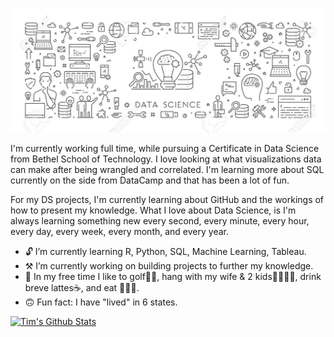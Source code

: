 ![Banner](https://github.com/timcalhoun/timcalhoun/blob/master/Data%20Science%20Banner.png)

I'm currently working full time, while pursuing a Certificate in Data Science from Bethel School of Technology. I love looking at what visualizations data can make after being wrangled and correlated.  I'm learning more about SQL currently on the side from DataCamp and that has been a lot of fun.

For my DS projects, I'm currently learning about GitHub and the workings of how to present my knowledge.  What I love about Data Science, is I'm always learning something new every second, every minute, every hour, every day, every week, every month, and every year. 

- 🔓 I’m currently learning R, Python, SQL, Machine Learning, Tableau.
- ⚒️ I’m currently working on building projects to further my knowledge.
- :sunrise: In my free time I like to golf🏌️‍♂️, hang with my wife & 2 kids:family_man_woman_girl_boy:, drink breve lattes:coffee:, and eat 🌮🌮🌮.
- 🙃 Fun fact: I have "lived" in 6 states.

[![Tim's Github Stats](https://github-readme-stats.vercel.app/api?username=timcalhoun)](https://github.com/anuraghazra/github-readme-stats)
